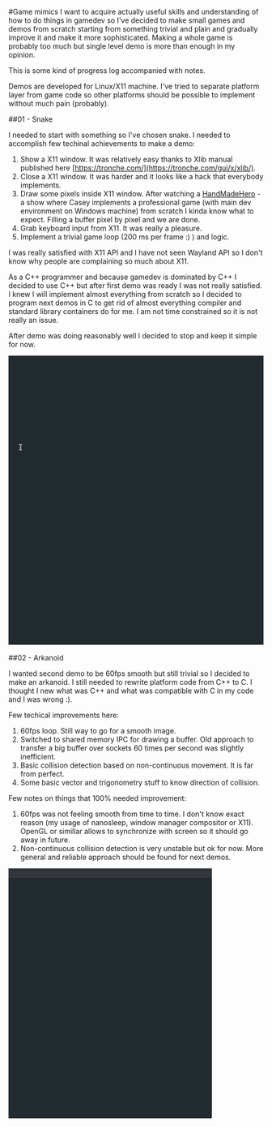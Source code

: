 #Game mimics
I want to acquire actually useful skills and understanding of how to do things
in gamedev so I've decided to make small games and demos from scratch
starting from something trivial and plain and gradually improve it
and make it more sophisticated. Making a whole game is probably too much but
single level demo is more than enough in my opinion.

This is some kind of progress log accompanied with notes.

Demos are developed for Linux/X11 machine.
I've tried to separate platform layer from game code
so other platforms should be possible to implement without much pain (probably).

##01 - Snake

I needed to start with something so I've chosen snake.
I needed to accomplish few techinal achievements to make a demo:

1. Show a X11 window. It was relatively easy thanks to Xlib manual published
here [https://tronche.com/](https://tronche.com/gui/x/xlib/).
1. Close a X11 window. It was harder and it looks like a hack that everybody
implements.
1. Draw some pixels inside X11 window. After watching a
[HandMadeHero](https://handmadehero.org/) - a show where Casey implements a professional game
(with main dev environment on Windows machine)
from scratch I kinda know what to expect.
Filling a buffer pixel by pixel and we are done.
1. Grab keyboard input from X11. It was really a pleasure.
1. Implement a trivial game loop (200 ms per frame :) ) and logic.

I was really satisfied with X11 API and I have not seen Wayland API
so I don't know why people are complaining so much about X11.

As a C++ programmer and because gamedev is dominated by C++ I decided to use C++
but after first demo was ready I was not really satisfied.
I knew I will implement almost everything from scratch so I decided to program
next demos in C to get rid of almost everything compiler and standard library
containers do for me.
I am not time constrained so it is not really an issue.

After demo was doing reasonably well I decided to stop and keep it simple for now.

![Snake demo](./gifs/snake.gif)


##02 - Arkanoid

I wanted second demo to be 60fps smooth but still trivial so I decided to make an arkanoid.
I still needed to rewrite platform code from C++ to C. I thought I new what was C++ and what was compatible with C in my code and I was wrong :).

Few techical improvements here:

1. 60fps loop. Still way to go for a smooth image.
1. Switched to shared memory IPC for drawing a buffer. Old approach to transfer a big buffer over sockets 60 times per second was slightly inefficient.
1. Basic collision detection based on non-continuous movement. It is far from perfect.
1. Some basic vector and trigonometry stuff to know direction of collision.

Few notes on things that 100% needed improvement:

1. 60fps was not feeling smooth from time to time. I don't know exact reason (my usage of nanosleep, window manager compositor or X11). OpenGL or simillar allows to synchronize with screen so it should go away in future.
1. Non-continuous collision detection is very unstable but ok for now. More general and reliable approach should be found for next demos.

![Arkanoid demo](gifs/arkanoid.gif)
